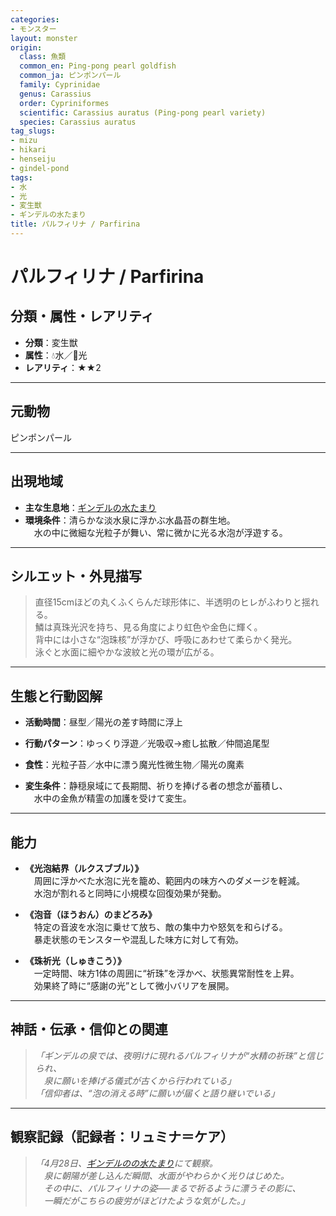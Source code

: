 ```yaml
---
categories:
- モンスター
layout: monster
origin:
  class: 魚類
  common_en: Ping-pong pearl goldfish
  common_ja: ピンポンパール
  family: Cyprinidae
  genus: Carassius
  order: Cypriniformes
  scientific: Carassius auratus (Ping-pong pearl variety)
  species: Carassius auratus
tag_slugs:
- mizu
- hikari
- henseiju
- gindel-pond
tags:
- 水
- 光
- 変生獣
- ギンデルの水たまり
title: パルフィリナ / Parfirina
---
```


# パルフィリナ / Parfirina

## 分類・属性・レアリティ

* **分類**：変生獣  
* **属性**：💧水／🌟光  
* **レアリティ**：★★2

---

## 元動物
ピンポンパール

---

## 出現地域

* **主な生息地**：[ギンデルの水たまり](../place/gindel_pond.md)  
* **環境条件**：清らかな淡水泉に浮かぶ水晶苔の群生地。  
　水の中に微細な光粒子が舞い、常に微かに光る水泡が浮遊する。

---

## シルエット・外見描写

> 直径15cmほどの丸くふくらんだ球形体に、半透明のヒレがふわりと揺れる。  
> 鱗は真珠光沢を持ち、見る角度により虹色や金色に輝く。  
> 背中には小さな“泡珠核”が浮かび、呼吸にあわせて柔らかく発光。  
> 泳ぐと水面に細やかな波紋と光の環が広がる。

---

## 生態と行動図解

* **活動時間**：昼型／陽光の差す時間に浮上  
* **行動パターン**：ゆっくり浮遊／光吸収→癒し拡散／仲間追尾型  
* **食性**：光粒子苔／水中に漂う魔光性微生物／陽光の魔素

* **変生条件**：静穏泉域にて長期間、祈りを捧げる者の想念が蓄積し、  
　水中の金魚が精霊の加護を受けて変生。

---

## 能力

* **《光泡結界（ルクスブブル）》**  
　周囲に浮かべた水泡に光を籠め、範囲内の味方へのダメージを軽減。  
　水泡が割れると同時に小規模な回復効果が発動。

* **《泡音（ほうおん）のまどろみ》**  
　特定の音波を水泡に乗せて放ち、敵の集中力や怒気を和らげる。  
　暴走状態のモンスターや混乱した味方に対して有効。

* **《珠祈光（しゅきこう）》**  
　一定時間、味方1体の周囲に“祈珠”を浮かべ、状態異常耐性を上昇。  
　効果終了時に“感謝の光”として微小バリアを展開。

---

## 神話・伝承・信仰との関連

> *「ギンデルの泉では、夜明けに現れるパルフィリナが“水精の祈珠”と信じられ、  
　泉に願いを捧げる儀式が古くから行われている」*  
> *「信仰者は、“泡の消える時”に願いが届くと語り継いでいる」*

---

## 観察記録（記録者：リュミナ＝ケア）

> *「4月28日、[ギンデルのの水たまり](../place/gindel_pond.md)にて観察。  
　泉に朝陽が差し込んだ瞬間、水面がやわらかく光りはじめた。  
　その中に、パルフィリナの姿──まるで祈るように漂うその影に、  
　一瞬だがこちらの疲労がほどけたような気がした。」*